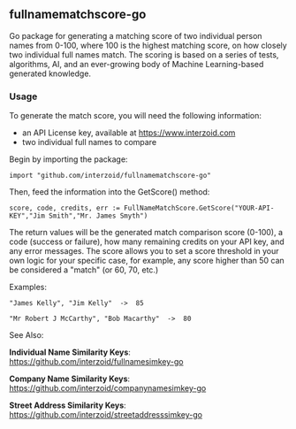 ## fullnamematchscore-go

Go package for generating a matching score of two individual person names from 0-100, where 100 is the highest matching score, on how closely two individual full names match. The scoring is based on a series of tests, algorithms, AI, and an ever-growing body of Machine Learning-based generated knowledge.

### Usage

To generate the match score, you will need the following information:

- an API License key, available at https://www.interzoid.com
- two individual full names to compare

Begin by importing the package:

    import "github.com/interzoid/fullnamematchscore-go"

Then, feed the information into the GetScore() method:

    score, code, credits, err := FullNameMatchScore.GetScore("YOUR-API-KEY","Jim Smith","Mr. James Smyth")


The return values will be the generated match comparison score (0-100), a code (success or failure), how many remaining credits on your API key, and any error messages. The score allows you to set a score threshold in your own logic for your specific case, for example, any score higher than 50 can be considered a "match" (or 60, 70, etc.)

Examples:

    "James Kelly", "Jim Kelly"  ->  85

    "Mr Robert J McCarthy", "Bob Macarthy"  ->  80

See Also:

**Individual Name Similarity Keys**: https://github.com/interzoid/fullnamesimkey-go

**Company Name Similarity Keys**: https://github.com/interzoid/companynamesimkey-go

**Street Address Similarity Keys**: https://github.com/interzoid/streetaddresssimkey-go